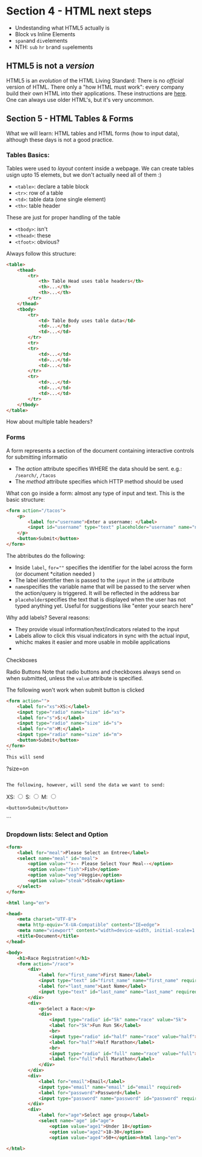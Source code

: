 # Section 4 - HTML next steps
- Undestanding what HTML5 actually is
- Block vs Inline Elements
- `span`and `div`elements
- NTH: `sub` `hr` `br`and `sup`elements   

## HTML5 is not a *version*
HTML5 is an *evolution* of the HTML Living Standard: There is no *official* version of HTML. There only a "how HTML must work": every company build their own HTML into their applications. These instructions are [here](https://html.spec.whatwg.org/). One can always use older HTML's, but it's very uncommon.



## Section 5 - HTML Tables & Forms

What we will learn: HTML tables and HTML forms (how to input data), although these days is not a good practice.
### Tables Basics:
Tables were used to *layout* content inside a webpage. We can create tables usign upto 15 elemets, but we don't actually need all of them :)

- `<table>`: declare a table block
- `<tr>`: row of a table
- `<td>`: table data (one single element)
- `<th>`: table header

These are just for proper handling of the table
- `<tbody>`: isn't
- `<thead>`: these
- `<tfoot>`: obvious?

Always follow this structure:
```html
<table>
    <thead>
        <tr>
            <th> Table Head uses table headers</th>
            <th>...</th>
            <th>...</th>
        </tr>
    </thead>
    <tbody>
        <tr>
            <td> Table Body uses table data</td>
            <td>...</td>
            <td>...</td>
        </tr>
        <tr>
        <tr>
            <td>...</td>
            <td>...</td>
            <td>...</td>
        </tr>
        <tr>
            <td>...</td>
            <td>...</td>
            <td>...</td>
        </tr>
    </tbody>
</table>
```

How about multiple table headers?

### Forms
A form represents a section of the document containing interactive controls for submitting informatio

- The *action* attribute specifies WHERE the data should be sent. e.g.: `/search/`, `/tacos`
- The *method* attribute specifies which HTTP method should be used

What con go inside a form: almost any type of input and text. This is the basic structure:
```html
<form action="/tacos">
    <p>
        <label for="username">Enter a username: </label>
        <input id="username" type="text" placeholder="username" name="name">
    </p>
    <button>Submit</button>
</form>
```
The abtributes do the following:
- Inside `label`, `for=""` specifies the identifier for the label across the form (or document *citation needed )
- The label identifier then is passed to the `input` in the `id` attribute
- `name`specifies the variable name that will be passed to the server when the action/query is triggered. It will be reflected in the address bar
- `placeholder`specifies the text that is displayed when the user has not typed anything yet. Useful for suggestions like "enter your search here"



Why add labels? Several reasons:
- They provide visual information/text/indicators related to the input
- Labels allow to click this visual indicators in sync with the actual input, whichc makes it easier and more usable in mobile applications
- 


Checkboxes


Radio Buttons
Note that radio buttons and checkboxes always send `on` when submitted, unless the `value` attribute is specified.

The following won't work when submit button is clicked
```html
<form action="">
    <label for="xs">XS:</label>
    <input type="radio" name="size" id="xs">
    <label for="s">S:</label>
    <input type="radio" name="size" id="s">
    <label for="m">M:</label>
    <input type="radio" name="size" id="m">
    <button>Submit</button>
</form>
``
This will send
```
?size=on
```

The following, however, will send the data we want to send:
```
<form action="">
    <label for="xs">XS:</label>
    <input type="radio" name="size" id="xs" value="xs">
    <label for="s">S:</label>
    <input type="radio" name="size" id="s" value="s">
    <label for="m">M:</label>
    <input type="radio" name="size" id="m" value="m">
    
    <button>Submit</button>
</form>
```

### Dropdown lists: Select and Option

```html
<form>
    <label for="meal">Please Select an Entree</label>
    <select name="meal" id="meal">
        <option value="">-- Please Select Your Meal--</option>
        <option value="fish">Fish</option>
        <option value="veg">Veggie</option>
        <option value="steak">Steak</option>
    </select> 
</form>
```

```html
<html lang="en">

<head>
    <meta charset="UTF-8">
    <meta http-equiv="X-UA-Compatible" content="IE=edge">
    <meta name="viewport" content="width=device-width, initial-scale=1.0">
    <title>Document</title>
</head>

<body>
    <h1>Race Registration!</h1>
    <form action="/race">
        <div>
            <label for="first_name">First Name</label>
            <input type="text" id="first_name" name="first_name" required>
            <label for="last_name">Last Name</label>
            <input type="text" id="last_name" name="last_name" required>
        </div>
        <div>
            <p>Select a Race:</p>
            <div>
                <input type="radio" id="5k" name="race" value="5k">
                <label for="5k">Fun Run 5K</label>
                <br>
                <input type="radio" id="half" name="race" value="half">
                <label for="half">Half Marathon</label>
                <br>
                <input type="radio" id="full" name="race" value="full">
                <label for="full">Full Marathon</label>
            </div>
        </div>
        <div>
            <label for="email">Email</label>
            <input type="email" name="email" id="email" required>
            <label for="password">Password</label>
            <input type="password" name="password" id="password" required>
        </div>
        <div>
            <label for="age">Select age group</label>
            <select name="age" id="age">
                <option value="age1">Under 18</option>
                <option value="age2">18-30</option>
                <option value="age4">50+</option><html lang="en">

</html>

```